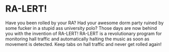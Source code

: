 # RA-LERT!
Have you been rolled by your RA? Had your awesome dorm party ruined by some fucker in a stupid ass university polo?
Those days are now behind you with the invention of RA-LERT! RA-LERT is a revolutionary program for monitoring hall 
traffic and automatically halting the music as soon as movement is detected. Keep tabs on hall traffic and never get 
rolled again!